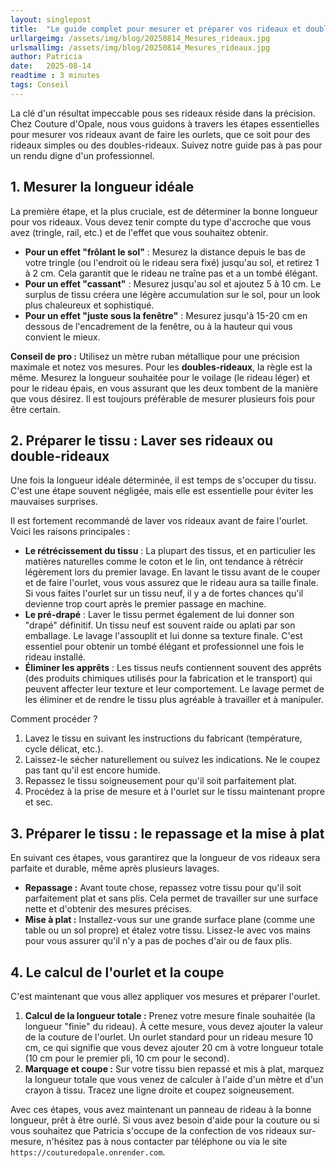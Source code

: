 ```yaml
---
layout: singlepost
title:  "Le guide complet pour mesurer et préparer vos rideaux et doubles-rideaux pour des ourlets parfaits"
urllargeimg: /assets/img/blog/20250814_Mesures_rideaux.jpg
urlsmallimg: /assets/img/blog/20250814_Mesures_rideaux.jpg
author: Patricia
date:   2025-08-14
readtime : 3 minutes
tags: Conseil
---
```


La clé d'un résultat impeccable pous ses rideaux réside dans la précision. Chez Couture d'Opale, nous vous guidons à travers les étapes essentielles pour mesurer vos rideaux avant de faire les ourlets, que ce soit pour des rideaux simples ou des doubles-rideaux. Suivez notre guide pas à pas pour un rendu digne d'un professionnel.
## 1. Mesurer la longueur idéale
La première étape, et la plus cruciale, est de déterminer la bonne longueur pour vos rideaux. Vous devez tenir compte du type d'accroche que vous avez (tringle, rail, etc.) et de l'effet que vous souhaitez obtenir.

* **Pour un effet "frôlant le sol"** : Mesurez la distance depuis le bas de votre tringle (ou l'endroit où le rideau sera fixé) jusqu'au sol, et retirez 1 à 2 cm. Cela garantit que le rideau ne traîne pas et a un tombé élégant.
* **Pour un effet "cassant"** : Mesurez jusqu'au sol et ajoutez 5 à 10 cm. Le surplus de tissu créera une légère accumulation sur le sol, pour un look plus chaleureux et sophistiqué.
* **Pour un effet "juste sous la fenêtre"** : Mesurez jusqu'à 15-20 cm en dessous de l'encadrement de la fenêtre, ou à la hauteur qui vous convient le mieux.


**Conseil de pro :** Utilisez un mètre ruban métallique pour une précision maximale et notez vos mesures. Pour les **doubles-rideaux**, la règle est la même. Mesurez la longueur souhaitée pour le voilage (le rideau léger) et pour le rideau épais, en vous assurant que les deux tombent de la manière que vous désirez. Il est toujours préférable de mesurer plusieurs fois pour être certain.

## 2. Préparer le tissu : Laver ses rideaux ou double-rideaux
Une fois la longueur idéale déterminée, il est temps de s'occuper du tissu. C'est une étape souvent négligée, mais elle est essentielle pour éviter les mauvaises surprises.

Il est fortement recommandé de laver vos rideaux avant de faire l'ourlet.
Voici les raisons principales :
* **Le rétrécissement du tissu** : La plupart des tissus, et en particulier les matières naturelles comme le coton et le lin, ont tendance à rétrécir légèrement lors du premier lavage. En lavant le tissu avant de le couper et de faire l'ourlet, vous vous assurez que le rideau aura sa taille finale. Si vous faites l'ourlet sur un tissu neuf, il y a de fortes chances qu'il devienne trop court après le premier passage en machine.
* **Le pré-drapé** : Laver le tissu permet également de lui donner son "drapé" définitif. Un tissu neuf est souvent raide ou aplati par son emballage. Le lavage l'assouplit et lui donne sa texture finale. C'est essentiel pour obtenir un tombé élégant et professionnel une fois le rideau installé.
* **Éliminer les apprêts** : Les tissus neufs contiennent souvent des apprêts (des produits chimiques utilisés pour la fabrication et le transport) qui peuvent affecter leur texture et leur comportement. Le lavage permet de les éliminer et de rendre le tissu plus agréable à travailler et à manipuler.

Comment procéder ?
1. Lavez le tissu en suivant les instructions du fabricant (température, cycle délicat, etc.).
2. Laissez-le sécher naturellement ou suivez les indications. Ne le coupez pas tant qu'il est encore humide.
3. Repassez le tissu soigneusement pour qu'il soit parfaitement plat.
4. Procédez à la prise de mesure et à l'ourlet sur le tissu maintenant propre et sec.


## 3. Préparer le tissu : le repassage et la mise à plat
En suivant ces étapes, vous garantirez que la longueur de vos rideaux sera parfaite et durable, même après plusieurs lavages.

* **Repassage :** Avant toute chose, repassez votre tissu pour qu'il soit parfaitement plat et sans plis. Cela permet de travailler sur une surface nette et d'obtenir des mesures précises.
* **Mise à plat :** Installez-vous sur une grande surface plane (comme une table ou un sol propre) et étalez votre tissu. Lissez-le avec vos mains pour vous assurer qu'il n'y a pas de poches d'air ou de faux plis.


## 4. Le calcul de l'ourlet et la coupe
C'est maintenant que vous allez appliquer vos mesures et préparer l'ourlet.

1.  **Calcul de la longueur totale :** Prenez votre mesure finale souhaitée (la longueur "finie" du rideau). À cette mesure, vous devez ajouter la valeur de la couture de l'ourlet. Un ourlet standard pour un rideau mesure 10 cm, ce qui signifie que vous devez ajouter 20 cm à votre longueur totale (10 cm pour le premier pli, 10 cm pour le second).
2.  **Marquage et coupe :** Sur votre tissu bien repassé et mis à plat, marquez la longueur totale que vous venez de calculer à l'aide d'un mètre et d'un crayon à tissu. Tracez une ligne droite et coupez soigneusement.


Avec ces étapes, vous avez maintenant un panneau de rideau à la bonne longueur, prêt à être ourlé. Si vous avez besoin d'aide pour la couture ou si vous souhaitez que Patricia s'occupe de la confection de vos rideaux sur-mesure, n'hésitez pas à nous contacter par téléphone ou via le site `https://couturedopale.onrender.com`.
